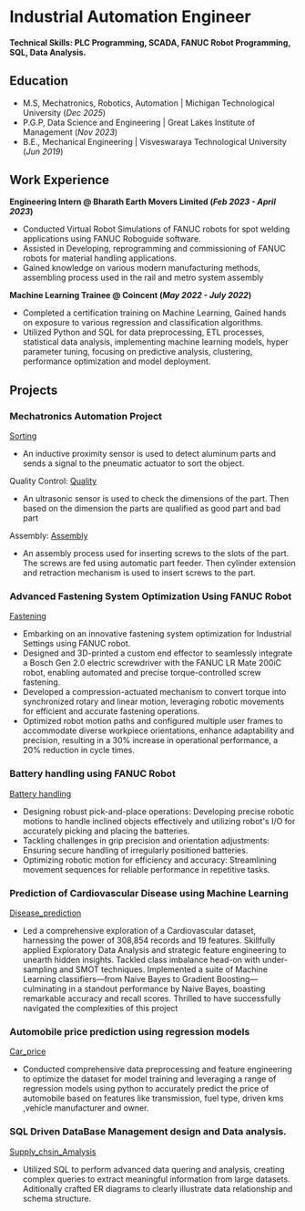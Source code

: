

# Industrial Automation Engineer

#### Technical Skills: PLC Programming, SCADA, FANUC Robot Programming, SQL, Data Analysis.

## Education
- M.S, Mechatronics, Robotics, Automation | Michigan Technological University (_Dec 2025_)								       		
- P.G.P, Data Science and Engineering	| Great Lakes Institute of Management (_Nov 2023_)	 			        		
- B.E., Mechanical Engineering | Visveswaraya Technological University (_Jun 2019_) 

## Work Experience
**Engineering Intern @ Bharath Earth Movers Limited (_Feb 2023 - April 2023_)**
- Conducted Virtual Robot Simulations of FANUC robots for spot welding applications using FANUC Roboguide software.
- Assisted in Developing, reprogramming and commissioning of FANUC robots for material handling applications.
- Gained knowledge on various modern manufacturing methods, assembling process used in the rail and metro system assembly

**Machine Learning Trainee @ Coincent (_May 2022 - July 2022_)**
- Completed a certification training on Machine Learning, Gained hands on exposure to various regression and classification algorithms.
- Utilized Python and SQL for data preprocessing, ETL processes, statistical data analysis, implementing machine learning models, hyper parameter tuning, focusing on predictive analysis, clustering, performance 
  optimization and model deployment.

## Projects
### Mechatronics Automation Project
[Sorting](https://drive.google.com/file/d/11WTSfwbjVD45-Lq7wXGX78qe5s7j1Hp8/view?usp=drive_link)
- An inductive proximity sensor is used to detect aluminum parts and sends a signal to the pneumatic actuator to sort the object.

Quality Control: [Quality](https://drive.google.com/file/d/1irOli0r_pAH6fti_H-tlxWQZivwnfmQg/view?usp=drive_link)
- An ultrasonic sensor is used to check the dimensions of the part. Then based on the dimension the parts are qualified as good part and bad part

Assembly: [Assembly](https://drive.google.com/file/d/1lF3Gju69V-xJ-VBcJ4d056ltxgug_POx/view?usp=drive_link)
- An assembly process used for inserting screws to the slots of the part. The screws are fed using automatic part feeder. Then cylinder extension and retraction mechanism is used to insert screws to the part.


### Advanced Fastening System Optimization Using FANUC Robot
[Fastening](https://drive.google.com/file/d/1YfVGEPDNU5vbAQu1wvEC7NbdfexSx1gg/view?usp=drive_link)

- Embarking on an innovative fastening system optimization for Industrial Settings using FANUC robot. 
- Designed and 3D-printed a custom end effector to seamlessly integrate a Bosch Gen 2.0 electric screwdriver with the FANUC LR Mate 200iC robot, enabling automated and precise torque-controlled screw fastening. 
- Developed a compression-actuated mechanism to convert torque into synchronized rotary and linear motion, leveraging robotic movements for efficient and accurate fastening operations. 
- Optimized robot motion paths and configured multiple user frames to accommodate diverse workpiece orientations, enhance adaptability and precision, resulting in a 30% increase in operational performance, a 20% reduction in cycle times.

### Battery handling using FANUC Robot
[Battery handling](https://drive.google.com/file/d/1s7rbbNLWDFGbCjEYHxYW-8YmuNVPgY4s/view?usp=drive_link)
- Designing robust pick-and-place operations: Developing precise robotic motions to handle inclined objects effectively and utilizing robot's I/O for accurately picking and placing the batteries.
- Tackling challenges in grip precision and orientation adjustments: Ensuring secure handling of irregularly positioned batteries.
- Optimizing robotic motion for efficiency and accuracy: Streamlining movement sequences for reliable performance in repetitive tasks.
### Prediction of Cardiovascular Disease using Machine Learning
[Disease_prediction](https://drive.google.com/file/d/199sTHk4ELnh7AEVgIO1uo2BRP1IV_nb9/view?usp=drive_link)
- Led a comprehensive exploration of a Cardiovascular dataset, harnessing the power of 308,854 records and 19 features. Skillfully applied Exploratory Data Analysis and strategic feature engineering to unearth 
  hidden insights. Tackled class imbalance head-on with under-sampling and SMOT techniques. Implemented a suite of Machine Learning classifiers—from Naive Bayes to Gradient Boosting—culminating in a standout 
  performance by Naive Bayes, boasting remarkable accuracy and recall scores. Thrilled to have successfully navigated the complexities of this project
### Automobile price prediction using regression models
[Car_price](https://drive.google.com/file/d/174B42unMLL7iDoApJK_Y4JO0QNXAzlzX/view?usp=drive_link)
- Conducted comprehensive data preprocessing and feature engineering to optimize the dataset for model training and leveraging a range of regression models using python to accurately predict the price of 
  automobile based on features like transmission, fuel type, driven kms ,vehicle manufacturer and owner.
### SQL Driven DataBase Management design and Data analysis.
[Supply_chsin_Amalysis](https://docs.google.com/presentation/d/12dAn-hdMEfNlKBexlSGdcOpKyiXE27LR/edit?usp=drive_link&ouid=115028343743082697341&rtpof=true&sd=true)
- Utilized SQL to perform advanced data quering and analysis, creating complex queries to extract meaningful information from large datasets. Aditionally crafted ER diagrams to clearly illustrate data 
  relationship and schema structure.


